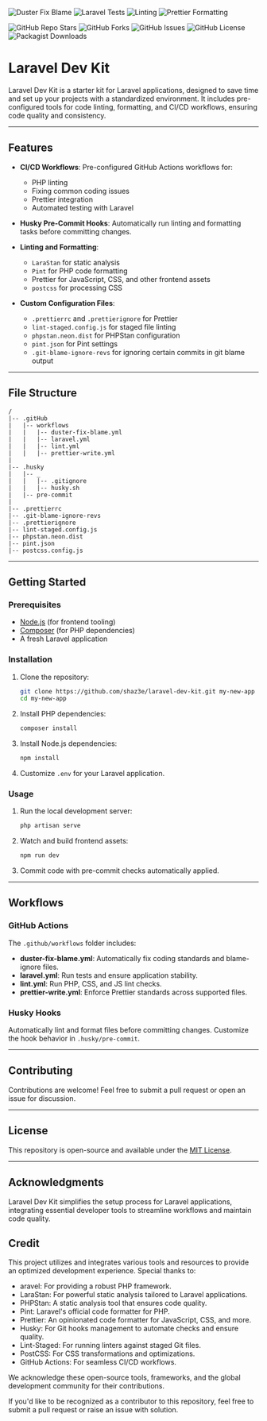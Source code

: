 ![Duster Fix Blame](https://github.com/shaz3e/laravel-dev-kit/actions/workflows/duster-fix-blame.yml/badge.svg)
![Laravel Tests](https://github.com/shaz3e/laravel-dev-kit/actions/workflows/laravel.yml/badge.svg)
![Linting](https://github.com/shaz3e/laravel-dev-kit/actions/workflows/lint.yml/badge.svg)
![Prettier Formatting](https://github.com/shaz3e/laravel-dev-kit/actions/workflows/prettier-write.yml/badge.svg)

![GitHub Repo Stars](https://img.shields.io/github/stars/shaz3e/laravel-dev-kit)
![GitHub Forks](https://img.shields.io/github/forks/shaz3e/laravel-dev-kit)
![GitHub Issues](https://img.shields.io/github/issues/shaz3e/laravel-dev-kit)
![GitHub License](https://img.shields.io/github/license/shaz3e/laravel-dev-kit)
![Packagist Downloads](https://img.shields.io/packagist/dt/shaz3e/laravel-dev-kit)

# Laravel Dev Kit

Laravel Dev Kit is a starter kit for Laravel applications, designed to save time and set up your projects with a standardized environment. It includes pre-configured tools for code linting, formatting, and CI/CD workflows, ensuring code quality and consistency.

---

## Features

- **CI/CD Workflows**: Pre-configured GitHub Actions workflows for:

    - PHP linting
    - Fixing common coding issues
    - Prettier integration
    - Automated testing with Laravel

- **Husky Pre-Commit Hooks**: Automatically run linting and formatting tasks before committing changes.

- **Linting and Formatting**:

    - `LaraStan` for static analysis
    - `Pint` for PHP code formatting
    - Prettier for JavaScript, CSS, and other frontend assets
    - `postcss` for processing CSS

- **Custom Configuration Files**:
    - `.prettierrc` and `.prettierignore` for Prettier
    - `lint-staged.config.js` for staged file linting
    - `phpstan.neon.dist` for PHPStan configuration
    - `pint.json` for Pint settings
    - `.git-blame-ignore-revs` for ignoring certain commits in git blame output

---

## File Structure

```plaintext
/
|-- .gitHub
|   |-- workflows
|   |   |-- duster-fix-blame.yml
|   |   |-- laravel.yml
|   |   |-- lint.yml
|   |   |-- prettier-write.yml
|
|-- .husky
|   |-- _
|   |   |-- .gitignore
|   |   |-- husky.sh
|   |-- pre-commit
|
|-- .prettierrc
|-- .git-blame-ignore-revs
|-- .prettierignore
|-- lint-staged.config.js
|-- phpstan.neon.dist
|-- pint.json
|-- postcss.config.js
```

---

## Getting Started

### Prerequisites

- [Node.js](https://nodejs.org/) (for frontend tooling)
- [Composer](https://getcomposer.org/) (for PHP dependencies)
- A fresh Laravel application

### Installation

1. Clone the repository:

    ```bash
    git clone https://github.com/shaz3e/laravel-dev-kit.git my-new-app
    cd my-new-app
    ```

2. Install PHP dependencies:

    ```bash
    composer install
    ```

3. Install Node.js dependencies:

    ```bash
    npm install
    ```

4. Customize `.env` for your Laravel application.

### Usage

1. Run the local development server:

    ```bash
    php artisan serve
    ```

2. Watch and build frontend assets:

    ```bash
    npm run dev
    ```

3. Commit code with pre-commit checks automatically applied.

---

## Workflows

### GitHub Actions

The `.github/workflows` folder includes:

- **duster-fix-blame.yml**: Automatically fix coding standards and blame-ignore files.
- **laravel.yml**: Run tests and ensure application stability.
- **lint.yml**: Run PHP, CSS, and JS lint checks.
- **prettier-write.yml**: Enforce Prettier standards across supported files.

### Husky Hooks

Automatically lint and format files before committing changes. Customize the hook behavior in `.husky/pre-commit`.

---

## Contributing

Contributions are welcome! Feel free to submit a pull request or open an issue for discussion.

---

## License

This repository is open-source and available under the [MIT License](LICENSE).

---

## Acknowledgments

Laravel Dev Kit simplifies the setup process for Laravel applications, integrating essential developer tools to streamline workflows and maintain code quality.

## Credit

This project utilizes and integrates various tools and resources to provide an optimized development experience. Special thanks to:

- aravel: For providing a robust PHP framework.
- LaraStan: For powerful static analysis tailored to Laravel applications.
- PHPStan: A static analysis tool that ensures code quality.
- Pint: Laravel's official code formatter for PHP.
- Prettier: An opinionated code formatter for JavaScript, CSS, and more.
- Husky: For Git hooks management to automate checks and ensure quality.
- Lint-Staged: For running linters against staged Git files.
- PostCSS: For CSS transformations and optimizations.
- GitHub Actions: For seamless CI/CD workflows.

We acknowledge these open-source tools, frameworks, and the global development community for their contributions.

If you'd like to be recognized as a contributor to this repository, feel free to submit a pull request or raise an issue with solution.
